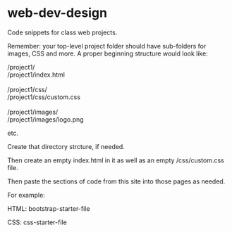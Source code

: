 # web-dev-design
Code snippets for class web projects.

Remember: your top-level project folder should have sub-folders for images, CSS and more. A proper beginning structure would look like:

/project1/<br/>
/project1/index.html<br/><br/>
/project1/css/<br/>
/project1/css/custom.css<br/><br/>
/project1/images/<br/>
/project1/images/logo.png

etc.

Create that directory strcture, if needed. 

Then create an empty index.html in it as well as an empty /css/custom.css file.

Then paste the sections of code from this site into those pages as needed. 

For example:

HTML:
bootstrap-starter-file

CSS:
css-starter-file

